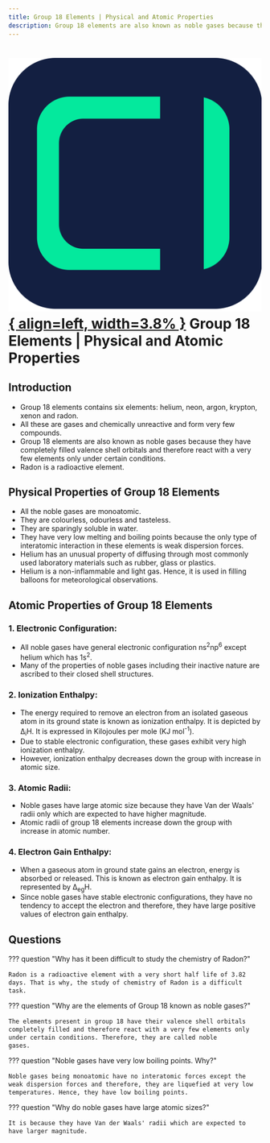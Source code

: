 ```yaml
---
title: Group 18 Elements | Physical and Atomic Properties
description: Group 18 elements are also known as noble gases because they have completely filled valence shell orbitals and therefore react with a very few elements only under certain conditions.
---
```


# [![ChemistryEdu Logo](../../../images/favicon.svg){ align=left, width=3.8% }](../../../index.md)  Group 18 Elements | Physical and Atomic Properties

## Introduction

* Group 18 elements contains six elements: helium, neon, argon, krypton, xenon and radon.
* All these are gases and chemically unreactive and form very few compounds.
* Group 18 elements are also known as noble gases because they have completely filled valence shell orbitals and therefore react with a very few elements only under certain conditions.
* Radon is a radioactive element.

## Physical Properties of Group 18 Elements

* All the noble gases are monoatomic.
* They are colourless, odourless and tasteless.
* They are sparingly soluble in water.
* They have very low melting and boiling points because the only type of interatomic interaction in these elements is weak dispersion forces.
* Helium has an unusual property of diffusing through most commonly used laboratory materials such as rubber, glass or plastics.
* Helium is a non-inflammable and light gas. Hence, it is used in filling balloons for meteorological observations.

## Atomic Properties of Group 18 Elements

### 1. Electronic Configuration:

* All noble gases have general electronic configuration ns<sup>2</sup>np<sup>6</sup> except helium which has 1s<sup>2</sup>.
* Many of the properties of noble gases including their inactive nature are ascribed to their closed shell structures.

### 2. Ionization Enthalpy:

* The energy required to remove an electron from an isolated gaseous atom in its ground state is known as ionization enthalpy. It is depicted by &Delta;<sub>i</sub>H. It is expressed in Kilojoules per mole (KJ mol<sup>-1</sup>).
* Due to stable electronic configuration, these gases exhibit very high ionization enthalpy.
* However, ionization enthalpy decreases down the group with increase in atomic size.

### 3. Atomic Radii:

* Noble gases have large atomic size because they have Van der Waals' radii only which are expected to have higher magnitude.
* Atomic radii of group 18 elements increase down the group with increase in atomic number.

### 4. Electron Gain Enthalpy:

* When a gaseous atom in ground state gains an electron, energy is absorbed or released. This is known as electron gain enthalpy. It is represented by &Delta;<sub>eg</sub>H.
* Since noble gases have stable electronic configurations, they have no tendency to accept the electron and therefore, they have large positive values of electron gain enthalpy.

## Questions

??? question "Why has it been difficult to study the chemistry of Radon?"

    Radon is a radioactive element with a very short half life of 3.82 days. That is why, the study of chemistry of Radon is a difficult task.

??? question "Why are the elements of Group 18 known as noble gases?"

    The elements present in group 18 have their valence shell orbitals completely filled and therefore react with a very few elements only under certain conditions. Therefore, they are called noble
    gases.

??? question "Noble gases have very low boiling points. Why?"

    Noble gases being monoatomic have no interatomic forces except the weak dispersion forces and therefore, they are liquefied at very low temperatures. Hence, they have low boiling points.

??? question "Why do noble gases have large atomic sizes?"

    It is because they have Van der Waals' radii which are expected to have larger magnitude.
